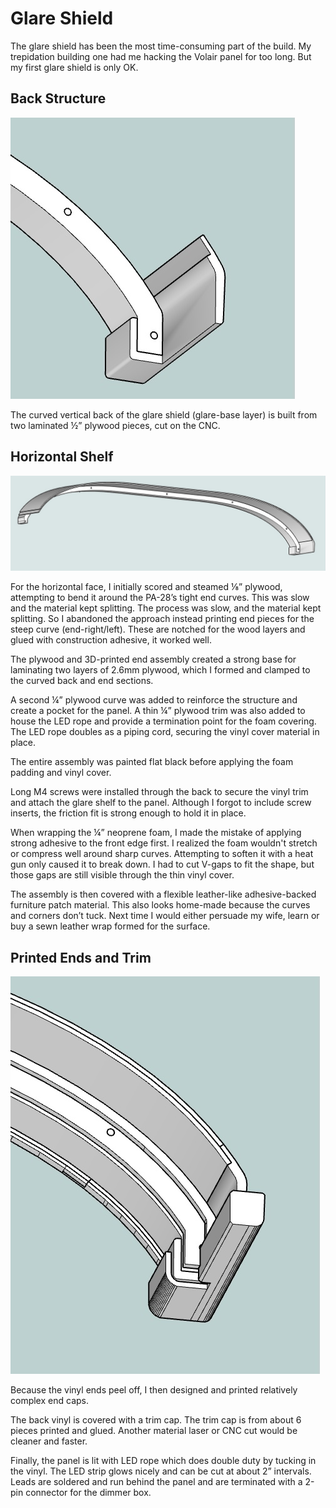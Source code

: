 # Glare Shield 

The glare shield has been the most time-consuming part of the build. My trepidation building one had me hacking the Volair panel for too long. But my first glare shield is only OK.

## Back Structure

![Glare Sheld Back](images/glare-back-end.jpg)

The curved vertical back of the glare shield (glare-base layer) is built from two laminated ½” plywood pieces, cut on the CNC. 

## Horizontal Shelf

![Glare Laminated Shelf](images/glare-laminate.jpg)

For the horizontal face, I initially scored and steamed ⅛” plywood, attempting to bend it around the PA-28’s tight end curves.  This was slow and the material kept splitting. The process was slow, and the material kept splitting.  So I abandoned the approach instead printing end pieces for the steep curve (end-right/left). These are notched for the wood layers and glued with construction adhesive, it worked well.  

The plywood and 3D-printed end assembly created a strong base for laminating two layers of 2.6mm plywood, which I formed and clamped to the curved back and end sections.

A second ¼” plywood curve was added to reinforce the structure and create a pocket for the panel. A thin ¼” plywood trim was also added to house the LED rope and provide a termination point for the foam covering. The LED rope doubles as a piping cord, securing the vinyl cover material in place.

The entire assembly was painted flat black before applying the foam padding and vinyl cover.

Long M4 screws were installed through the back to secure the vinyl trim and attach the glare shelf to the panel. Although I forgot to include screw inserts, the friction fit is strong enough to hold it in place.

When wrapping the ¼” neoprene foam, I made the mistake of applying strong adhesive to the front edge first. I realized the foam wouldn't stretch or compress well around sharp curves. Attempting to soften it with a heat gun only caused it to break down. I had to cut V-gaps to fit the shape, but those gaps are still visible through the thin vinyl cover.

The assembly is then covered with a flexible leather-like adhesive-backed furniture patch material.  This also looks home-made because the curves and corners don’t tuck.  Next time I would either persuade my wife, learn or buy a sewn leather wrap formed for the surface.

## Printed Ends and Trim

![Glare End](images/glare-right.jpg)

Because the vinyl ends peel off, I then designed and printed relatively complex end caps.  

The back vinyl is covered with a trim cap.  The trim cap is from about 6 pieces printed and glued.  Another material laser or CNC cut would be cleaner and faster.

Finally, the panel is lit with LED rope which does double duty by tucking in the vinyl.  The LED strip glows nicely and can be cut at about 2” intervals.  Leads are soldered and run behind the panel and are terminated with a 2-pin connector for the dimmer box.
